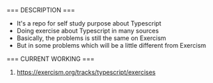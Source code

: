 === DESCRIPTION ===

- It's a repo for self study purpose about Typescript
- Doing exercise about Typescript in many sources
- Basically, the problems is still the same on Exercism
- But in some problems which will be a little different from Exercism

=== CURRENT WORKING ===

1. https://exercism.org/tracks/typescript/exercises

